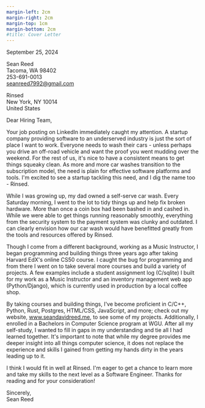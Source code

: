 ```yaml
---
margin-left: 2cm
margin-right: 2cm
margin-top: 1cm
margin-bottom: 2cm
#title: Cover Letter
---
```

<span style="float:left">September 25, 2024</span><br>

<span style="float:left">Sean Reed</span><br>
<span style="float:left">Tacoma, WA 98402</span><br>
<span style="float:left">253-691-0013</span><br>
<span style="float:left">seanreed7992@gmail.com</span><br>

<span style="float:left">Rinsed</span><br>
<span style="float:left">New York, NY 10014</span><br>
<span style="float:left">United States</span><br>

Dear Hiring Team,

Your job posting on LinkedIn immediately caught my attention. A startup company providing software to an underserved industry is just the sort of place I want to work. Everyone needs to wash their cars - unless perhaps you drive an off-road vehicle and want the proof you went mudding over the weekend. For the rest of us, it's nice to have a consistent means to get things squeaky clean. As more and more car washes transition to the subscription model, the need is plain for effective software platforms and tools. I'm excited to see a startup tackling this need, and I dig the name too - Rinsed.

While I was growing up, my dad owned a self-serve car wash. Every Saturday morning, I went to the lot to tidy things up and help fix broken hardware. More than once a coin box had been bashed in and cashed in. While we were able to get things running reasonably smoothly, everything from the security system to the payment system was clunky and outdated. I can clearly envision how our car wash would have benefitted greatly from the tools and resources offered by Rinsed.

Though I come from a different background, working as a Music Instructor, I began programming and building things three years ago after taking Harvard EdX's online CS50 course. I caught the bug for programming and from there I went on to take several more courses and build a variety of projects. A few examples include a student assignment log (C/sqlite) I built for my work as a Music Instructor and an inventory management web app (Python/Django), which is currently used in production by a local coffee shop. 

By taking courses and building things, I've become proficient in C/C++, Python, Rust, Postgres, HTML/CSS, JavaScript, and more; check out my website, www.seandavidreed.me, to see some of my projects. Additionally, I enrolled in a Bachelors in Computer Science program at WGU. After all my self-study, I wanted to fill in gaps in my understanding and tie all I had learned together. It's important to note that while my degree provides me deeper insight into all things computer science, it does not replace the experience and skills I gained from getting my hands dirty in the years leading up to it.

I think I would fit in well at Rinsed. I'm eager to get a chance to learn more and take my skills to the next level as a Software Engineer. Thanks for reading and for your consideration!

Sincerely,  
Sean Reed

